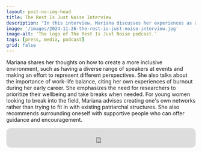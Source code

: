 ```yaml
---
layout: post-no-img-head
title: The Rest Is Just Noise Interview
description: "In this interview, Mariana discusses her experiences as a woman in a male-dominated field, sharing tips on creating inclusivity, work-life balance, and prioritizing wellbeing."
image: '/images/2024-11-26-the-rest-is-just-noise-interview.jpg'
image-alt: ‘The logo of The Rest Is Just Noise podcast.’
tags: [press, media, podcast]
grid: false
---
```


Mariana shares her thoughts on how to create a more inclusive environment, such as having a diverse range of speakers at events and making an effort to represent different perspectives. She also talks about the importance of work-life balance, citing her own experiences of burnout during her early career. She emphasizes the need for researchers to prioritize their wellbeing and take breaks when needed. For young women looking to break into the field, Mariana advises creating one's own networks rather than trying to fit in with existing patriarchal structures. She also recommends surrounding oneself with supportive people who can offer guidance and encouragement.

<iframe style="border-radius:12px" src="https://open.spotify.com/embed/episode/5lJksTKnYITBe311PLNaiD?utm_source=generator&theme=0" width="100%" height="52" frameBorder="0" allowfullscreen="" allow="autoplay; clipboard-write; encrypted-media; fullscreen; picture-in-picture" loading="lazy"></iframe>
